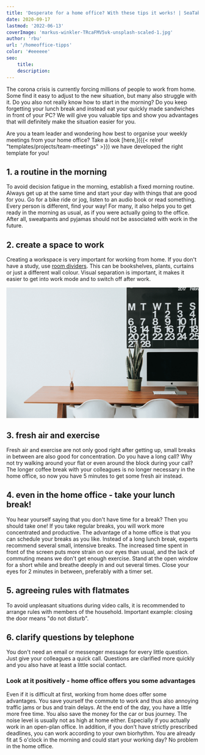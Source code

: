 ```yaml
---
title: 'Desperate for a home office? With these tips it works! | SeaTable'
date: 2020-09-17
lastmod: '2022-06-13'
coverImage: 'markus-winkler-TRcaFMV5vk-unsplash-scaled-1.jpg'
author: 'rbu'
url: '/homeoffice-tipps'
color: '#eeeeee'
seo:
    title:
    description:
---
```


The corona crisis is currently forcing millions of people to work from home. Some find it easy to adjust to the new situation, but many also struggle with it. Do you also not really know how to start in the morning? Do you keep forgetting your lunch break and instead eat your quickly made sandwiches in front of your PC? We will give you valuable tips and show you advantages that will definitely make the situation easier for you.

Are you a team leader and wondering how best to organise your weekly meetings from your home office? Take a look [here,]({{< relref "templates/projects/team-meetings" >}}) we have developed the right template for you!

## 1\. a routine in the morning

To avoid decision fatigue in the morning, establish a fixed morning routine. Always get up at the same time and start your day with things that are good for you. Go for a bike ride or jog, listen to an audio book or read something. Every person is different, find your way! For many, it also helps you to get ready in the morning as usual, as if you were actually going to the office. After all, sweatpants and pyjamas should not be associated with work in the future.

## 2\. create a space to work

Creating a workspace is very important for working from home. If you don't have a study, use [room dividers](https://diy-family.com/diy-raumteiler-6-praktische-ideen/). This can be bookshelves, plants, curtains or just a different wall colour. Visual separation is important, it makes it easier to get into work mode and to switch off after work.

![Home office](Bildschirmfoto-2020-09-08-um-11.37.16.png)

## 3\. fresh air and exercise

Fresh air and exercise are not only good right after getting up, small breaks in between are also good for concentration. Do you have a long call? Why not try walking around your flat or even around the block during your call? The longer coffee break with your colleagues is no longer necessary in the home office, so now you have 5 minutes to get some fresh air instead.

## 4\. even in the home office - take your lunch break!

You hear yourself saying that you don't have time for a break? Then you should take one! If you take regular breaks, you will work more concentrated and productive. The advantage of a home office is that you can schedule your breaks as you like. Instead of a long lunch break, experts recommend several small, intensive breaks. The increased time spent in front of the screen puts more strain on our eyes than usual, and the lack of commuting means we don't get enough exercise. Stand at the open window for a short while and breathe deeply in and out several times. Close your eyes for 2 minutes in between, preferably with a timer set.

## 5\. agreeing rules with flatmates

To avoid unpleasant situations during video calls, it is recommended to arrange rules with members of the household. Important example: closing the door means "do not disturb".

## 6\. clarify questions by telephone

You don't need an email or messenger message for every little question. Just give your colleagues a quick call. Questions are clarified more quickly and you also have at least a little social contact.

### Look at it positively - home office offers you some advantages

Even if it is difficult at first, working from home does offer some advantages. You save yourself the commute to work and thus also annoying traffic jams or bus and train delays. At the end of the day, you have a little more free time. You also save the money for the car or bus journey. The noise level is usually not as high at home either. Especially if you actually work in an open-plan office. In addition, if you don't have strictly prescribed deadlines, you can work according to your own biorhythm. You are already fit at 5 o'clock in the morning and could start your working day? No problem in the home office.
